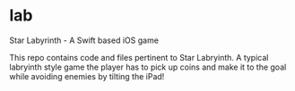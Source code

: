 # lab
Star Labyrinth - A Swift based iOS game

This repo contains code and files pertinent to Star Labryinth. A typical labryinth style game the player has to pick up coins and make it to the goal while avoiding enemies by tilting the iPad!
